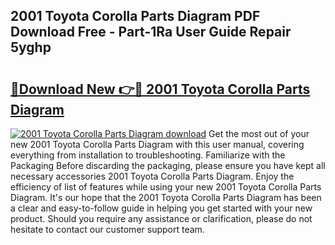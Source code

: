 ## 2001 Toyota Corolla Parts Diagram PDF Download Free - Part-1Ra User Guide Repair 5yghp

# <h2><a href="http://dfk6l6u.blite.top/?on=2001+Toyota+Corolla+Parts+Diagram">🔗Download New 👉🔴 2001 Toyota Corolla Parts Diagram</a></h2>

[![2001 Toyota Corolla Parts Diagram download](https://i.imgur.com/lujVjoI.png)](http://dfk6l6u.blite.top/?on=2001+Toyota+Corolla+Parts+Diagram)
Get the most out of your new 2001 Toyota Corolla Parts Diagram with this user manual, covering everything from installation to troubleshooting. Familiarize with the Packaging Before discarding the packaging, please ensure you have kept all necessary accessories 2001 Toyota Corolla Parts Diagram. Enjoy the efficiency of list of features while using your new 2001 Toyota Corolla Parts Diagram. It's our hope that the 2001 Toyota Corolla Parts Diagram has been a clear and easy-to-follow guide in helping you get started with your new product. Should you require any assistance or clarification, please do not hesitate to contact our customer support team.
